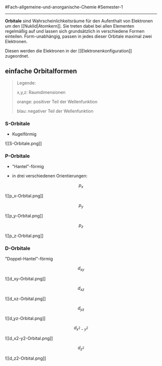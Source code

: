 #Fach-allgemeine-und-anorganische-Chemie  #Semester-1

---

**Orbitale** sind Wahrscheinlichkeitsräume für den Aufenthalt von Elektronen um den [[Nuklid|Atomkern]]. Sie treten dabei bei allen Elementen regelmäßig auf und lassen sich grundsätzlich in verschiedene Formen einteilen. Form-unabhängig, passen in jedes dieser Orbitale maximal zwei Elektronen.

Diesen werden die Elektronen in der [[Elektronenkonfiguration]] zugeordnet.

## einfache Orbitalformen

>Legende:
>
> x,y,z: Raumdimensionen
> 
> orange: positiver Teil der Wellenfunktion
> 
> blau: negativer Teil der Wellenfunktion

### S-Orbitale

- Kugelförmig

![[S-Orbitale.png]]

### P-Orbitale

- "Hantel"-förmig

- in drei verschiedenen Orientierungen:

$$p_x$$

![[p_x-Orbital.png]]

$$p_y$$

![[p_y-Orbital.png]]

$$p_z$$

![[p_z-Orbital.png]]  

### D-Orbitale

"Doppel-Hantel"-förmig

$$d_{xy}$$

![[d_xy-Orbital.png]] 

$$d_{xz}$$

![[d_xz-Orbital.png]]  

$$d_{yz}$$

![[d_yz-Orbital.png]]  

$$d_{x^2-y^2}$$

![[d_x2-y2-Orbital.png]]  

$$d_{z^2}$$

![[d_z2-Orbital.png]]